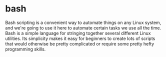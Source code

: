 # bash
Bash scripting is a convenient way to automate things on any Linux system, and we're going to use it here to automate certain tasks we use all the time.  Bash is a simple language for stringing together several different Linux utilities. Its simplicity makes it easy for beginners to create lots of scripts that would otherwise be pretty complicated or require some pretty hefty programming skills.
